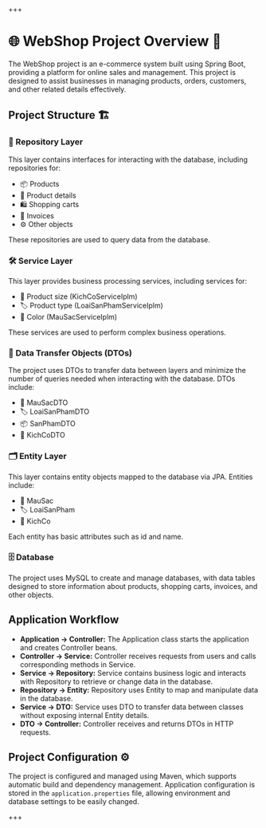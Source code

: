 +++

# 🌐 WebShop Project Overview 🛒

The WebShop project is an e-commerce system built using Spring Boot, providing a platform for online sales and management. This project is designed to assist businesses in managing products, orders, customers, and other related details effectively.

## Project Structure 🏗️

### 📂 Repository Layer
This layer contains interfaces for interacting with the database, including repositories for:

- 📦 Products
- 📝 Product details
- 🛍️ Shopping carts
- 🧾 Invoices
- ⚙️ Other objects

These repositories are used to query data from the database.

### 🛠️ Service Layer
This layer provides business processing services, including services for:

- 📏 Product size (KichCoServiceIplm)
- 🏷️ Product type (LoaiSanPhamServiceIplm)
- 🎨 Color (MauSacServiceIplm)

These services are used to perform complex business operations.

### 🔄 Data Transfer Objects (DTOs)
The project uses DTOs to transfer data between layers and minimize the number of queries needed when interacting with the database. DTOs include:

- 🎨 MauSacDTO
- 🏷️ LoaiSanPhamDTO
- 📦 SanPhamDTO
- 📏 KichCoDTO

### 🗂️ Entity Layer
This layer contains entity objects mapped to the database via JPA. Entities include:

- 🎨 MauSac
- 🏷️ LoaiSanPham
- 📏 KichCo

Each entity has basic attributes such as id and name.

### 🗄️ Database
The project uses MySQL to create and manage databases, with data tables designed to store information about products, shopping carts, invoices, and other objects.

## Application Workflow

- **Application -> Controller:** The Application class starts the application and creates Controller beans.
- **Controller -> Service:** Controller receives requests from users and calls corresponding methods in Service.
- **Service -> Repository:** Service contains business logic and interacts with Repository to retrieve or change data in the database.
- **Repository -> Entity:** Repository uses Entity to map and manipulate data in the database.
- **Service -> DTO:** Service uses DTO to transfer data between classes without exposing internal Entity details.
- **DTO -> Controller:** Controller receives and returns DTOs in HTTP requests.

## Project Configuration ⚙️
The project is configured and managed using Maven, which supports automatic build and dependency management. Application configuration is stored in the `application.properties` file, allowing environment and database settings to be easily changed.

+++
